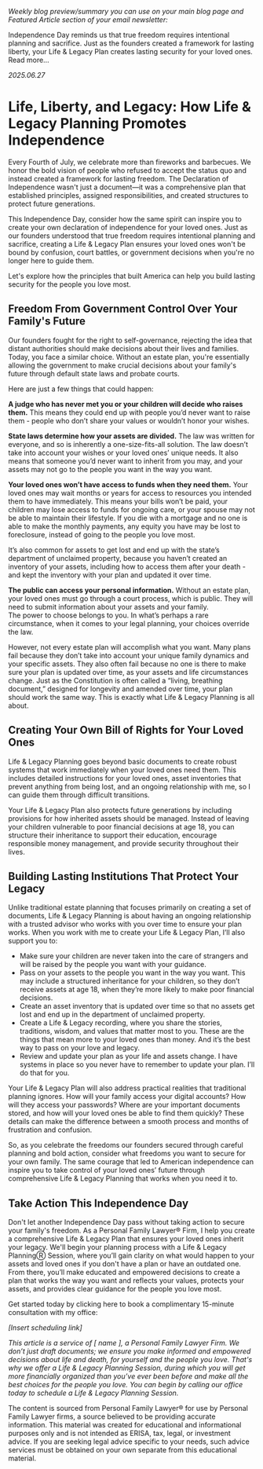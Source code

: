 *Weekly blog preview/summary you can use on your main blog page and Featured Article section of your email newsletter:*

Independence Day reminds us that true freedom requires intentional planning and sacrifice. Just as the founders created a framework for lasting liberty, your Life & Legacy Plan creates lasting security for your loved ones. Read more…

*2025.06.27*
# Life, Liberty, and Legacy: How Life & Legacy Planning Promotes Independence 
Every Fourth of July, we celebrate more than fireworks and barbecues. We honor the bold vision of people who refused to accept the status quo and instead created a framework for lasting freedom. The Declaration of Independence wasn't just a document—it was a comprehensive plan that established principles, assigned responsibilities, and created structures to protect future generations.

This Independence Day, consider how the same spirit can inspire you to create your own declaration of independence for your loved ones. Just as our founders understood that true freedom requires intentional planning and sacrifice, creating a Life & Legacy Plan ensures your loved ones won't be bound by confusion, court battles, or government decisions when you're no longer here to guide them.

Let's explore how the principles that built America can help you build lasting security for the people you love most.

## Freedom From Government Control Over Your Family's Future
Our founders fought for the right to self-governance, rejecting the idea that distant authorities should make decisions about their lives and families. Today, you face a similar choice. Without an estate plan, you're essentially allowing the government to make crucial decisions about your family's future through default state laws and probate courts.

Here are just a few things that could happen:

**A judge who has never met you or your children will decide who raises them.** This means they could end up with people you’d never want to raise them - people who don’t share your values or wouldn’t honor your wishes. 

**State laws determine how your assets are divided.** The law was written for everyone, and so is inherently a one-size-fits-all solution. The law doesn’t take into account your wishes or your loved ones’ unique needs. It also means that someone you’d never want to inherit from you may, and your assets may not go to the people you want in the way you want.

**Your loved ones won’t have access to funds when they need them.** Your loved ones may wait months or years for access to resources you intended them to have immediately. This means your bills won’t be paid, your children may lose access to funds for ongoing care, or your spouse may not be able to maintain their lifestyle. If you die with a mortgage and no one is able to make the monthly payments, any equity you have may be lost to foreclosure, instead of going to the people you love most. 

It’s also common for assets to get lost and end up with the state’s department of unclaimed property, because you haven’t created an inventory of your assets, including how to access them after your death - and kept the inventory with your plan and updated it over time. 

**The public can access your personal information.** Without an estate plan, your loved ones must go through a court process, which is public. They will need to submit information about your assets and your family.                                                                                         
The power to choose belongs to you. In what’s perhaps a rare circumstance, when it comes to your legal planning, your choices override the law. 

However, not every estate plan will accomplish what you want. Many plans fail because they don’t take into account your unique family dynamics and your specific assets. They also often fail because no one is there to make sure your plan is updated over time, as your assets and life circumstances change. Just as the Constitution is often called a “living, breathing document,” designed for longevity and amended over time, your plan should work the same way. This is exactly what Life & Legacy Planning is all about.

## Creating Your Own Bill of Rights for Your Loved Ones
Life & Legacy Planning goes beyond basic documents to create robust systems that work immediately when your loved ones need them. This includes detailed instructions for your loved ones, asset inventories that prevent anything from being lost, and an ongoing relationship with me, so I can guide them through difficult transitions.

Your Life & Legacy Plan also protects future generations by including provisions for how inherited assets should be managed. Instead of leaving your children vulnerable to poor financial decisions at age 18, you can structure their inheritance to support their education, encourage responsible money management, and provide security throughout their lives.

## Building Lasting Institutions That Protect Your Legacy
Unlike traditional estate planning that focuses primarily on creating a set of documents, Life & Legacy Planning is about having an ongoing relationship with a trusted advisor who works with you over time to ensure your plan works. When you work with me to create your Life & Legacy Plan, I’ll also support you to:
- Make sure your children are never taken into the care of strangers and will be raised by the people you want with your guidance.
- Pass on your assets to the people you want in the way you want. This may include a structured inheritance for your children, so they don’t receive assets at age 18, when they’re more likely to make poor financial decisions.
- Create an asset inventory that is updated over time so that no assets get lost and end up in the department of unclaimed property.
- Create a Life & Legacy recording, where you share the stories, traditions, wisdom, and values that matter most to you. These are the things that mean more to your loved ones than money. And it’s the best way to pass on your love and legacy.  
- Review and update your plan as your life and assets change. I have systems in place so you never have to remember to update your plan. I’ll do that for you.

Your Life & Legacy Plan will also address practical realities that traditional planning ignores. How will your family access your digital accounts? How will they access your passwords? Where are your important documents stored, and how will your loved ones be able to find them quickly? These details can make the difference between a smooth process and months of frustration and confusion.

So, as you celebrate the freedoms our founders secured through careful planning and bold action, consider what freedoms you want to secure for your own family. The same courage that led to American independence can inspire you to take control of your loved ones’ future through comprehensive Life & Legacy Planning that works when you need it to.

## Take Action This Independence Day
Don't let another Independence Day pass without taking action to secure your family's freedom. As a Personal Family Lawyer® Firm, I help you create a comprehensive Life & Legacy Plan that ensures your loved ones inherit your legacy. We'll begin your planning process with a Life & Legacy PlanningⓇ Session, where you’ll gain clarity on what would happen to your assets and loved ones if you don't have a plan or have an outdated one. From there, you’ll make educated and empowered decisions to create a plan that works the way you want and reflects your values, protects your assets, and provides clear guidance for the people you love most.

Get started today by clicking here to book a complimentary 15-minute consultation with my office:

*[Insert scheduling link]*

*This article is a service of [ name ], a Personal Family Lawyer Firm. We don’t just draft documents; we ensure you make informed and empowered decisions about life and death, for yourself and the people you love. That's why we offer a Life & Legacy Planning Session, during which you will get more financially organized than you’ve ever been before and make all the best choices for the people you love. You can begin by calling our office today to schedule a Life & Legacy Planning Session.*

The content is sourced from Personal Family Lawyer® for use by Personal Family Lawyer firms, a source believed to be providing accurate information. This material was created for educational and informational purposes only and is not intended as ERISA, tax, legal, or investment advice. If you are seeking legal advice specific to your needs, such advice services must be obtained on your own separate from this educational material.

